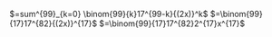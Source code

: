 $=sum^{99}_{k=0} \binom{99}{k}17^{99-k}{(2x)}^k$
$=\binom{99}{17}17^{82}{(2x)}^{17}$
$=\binom{99}{17}17^{82}2^{17}x^{17}$

